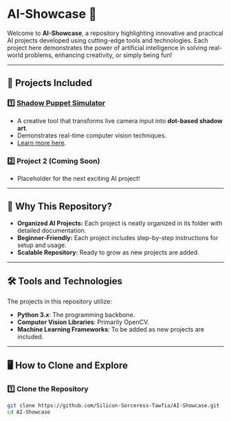 # AI-Showcase 🚀
Welcome to **AI-Showcase**, a repository highlighting innovative and practical AI projects developed using cutting-edge tools and technologies. Each project here demonstrates the power of artificial intelligence in solving real-world problems, enhancing creativity, or simply being fun!

---

## 📂 Projects Included

### 1️⃣ [Shadow Puppet Simulator](./ShadowPuppetSimulator/)
- A creative tool that transforms live camera input into **dot-based shadow art**.
- Demonstrates real-time computer vision techniques.
- [Learn more here](./ShadowPuppetSimulator/README.md).

### 2️⃣ Project 2 (Coming Soon)
- Placeholder for the next exciting AI project!

---

## 🤖 Why This Repository?
- **Organized AI Projects:** Each project is neatly organized in its folder with detailed documentation.
- **Beginner-Friendly:** Each project includes step-by-step instructions for setup and usage.
- **Scalable Repository:** Ready to grow as new projects are added.

---

## 🛠 Tools and Technologies
The projects in this repository utilize:
- **Python 3.x**: The programming backbone.
- **Computer Vision Libraries**: Primarily OpenCV.
- **Machine Learning Frameworks**: To be added as new projects are included.

---

## 🖥️ How to Clone and Explore
### 1️⃣ Clone the Repository
```bash
git clone https://github.com/Silicon-Sorceress-Tawfia/AI-Showcase.git
cd AI-Showcase

